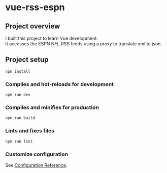 # vue-rss-espn

## Project overview
I built this project to learn Vue development.<br/>
It accesses the ESPN NFL RSS feeds using a proxy 
to translate xml to json.

## Project setup
```
npm install
```

### Compiles and hot-reloads for development
```
npm run dev
```

### Compiles and minifies for production
```
npm run build
```

### Lints and fixes files
```
npm run lint
```

### Customize configuration
See [Configuration Reference](https://cli.vuejs.org/config/).
